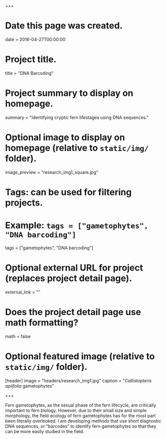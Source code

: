 +++
# Date this page was created.
date = 2016-04-27T00:00:00

# Project title.
title = "DNA Barcoding"

# Project summary to display on homepage.
summary = "Identifying cryptic fern lifestages using DNA sequences."

# Optional image to display on homepage (relative to `static/img/` folder).
image_preview = "research_img1_square.jpg"

# Tags: can be used for filtering projects.
# Example: `tags = ["gametophytes", "DNA barcoding"]`
tags = ["gametophytes", "DNA barcoding"]

# Optional external URL for project (replaces project detail page).
external_link = ""

# Does the project detail page use math formatting?
math = false

# Optional featured image (relative to `static/img/` folder).
[header]
image = "headers/research_img1.jpg"
caption = "*Callistopteris apiifolia* gametophytes"

+++

Fern gametophytes, as the sexual phase of the fern lifecycle, are critically important to fern biology. However, due to their small size and simple morphology, the field ecology of fern gametophytes has for the most part been literally overlooked. I am developing methods that use short diagnostic DNA sequences, or “barcodes” to identify fern gametophytes so that they can be more easily studied in the field.
